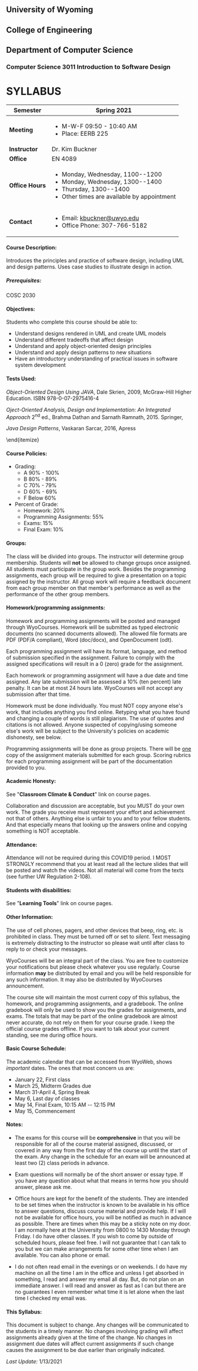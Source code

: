 ## University of Wyoming ##
## College of Engineering ##
## Department of Computer Science ##


### Computer Science 3011 Introduction to Software Design ###

# SYLLABUS #

| **Semester** | Spring 2021  |
| -------------|-------------------- |
| **Meeting** | <ul><li> M-W-F 09:50 - 10:40 AM <li> Place:  EERB 225 </ul>  |
| **Instructor** | Dr. Kim Buckner  |
| **Office** | EN 4089  |
| **Office Hours** | <ul><li> Monday, Wednesday, 1100--1200 <li> Monday, Wednesday, 1300--1400 <li> Thursday, 1300--1400 <li>  Other times are available by appointment  </ul> | 
| **Contact** | <ul><li> Email: kbuckner@uwyo.edu <li> Office Phone: 307-766-5182 </ul>  |


#### Course Description: ####
Introduces the principles and practice of software
design, including UML and design patterns. Uses case studies to illustrate
design in action.

##### Prerequisites: #####
COSC 2030

#### Objectives: ####
Students who complete this course should be able to:


* Understand designs rendered in UML and create UML models
* Understand different tradeoffs that affect design
* Understand and apply object-oriented design principles
* Understand and apply design patterns to new situations
* Have an introductory understanding of practical issues in software
  system development


#### Tests Used: ####
_Object-Oriented Design Using JAVA_, Dale Skrien,
2009, McGraw-Hill Higher Education. ISBN 978-0-07-2975416-4

_Oject-Oriented Analysis, Design and Implementation: An Integrated
Approach_ 2<sup>nd</sup> ed., Brahma Dathan and Sarnath Ramnath, 2015. Springer, 

_Java Design Patterns_, Vaskaran Sarcar, 2016, Apress

\end{itemize}

#### Course Policies: ####
* Grading:
  * A 90% - 100%
  * B 80% - 89%
  * C 70% - 79%
  * D 60% - 69%
  * F Below 60%
* Percent of Grade:
  * Homework: 20%
  * Programming Assignments: 55%
  * Exams: 15%
  * Final Exam: 10%

#### Groups: ####
The class will be divided into groups. The instructor will
determine group membership. Students will **not** be allowed to change
groups once assigned. All students must participate in the group work.  Besides
the programming assignments, each group will be required to give a presentation
on a topic assigned by the instructor.  All group work will require a feedback
document from each group member on that member's performance as well as the
performance of the other group members.


#### Homework/programming assignments: ####

Homework and programming assignments will be posted and managed through
WyoCourses.  Homework will be submitted as typed electronic documents (no
scanned documents allowed). The allowed file formats are PDF (PDF/A compliant),
Word (doc/docx), and OpenDocument (odt).

Each programming assignment will have its format, language, and method of
submission specified in the assignment.  Failure to comply with the assigned
specifications will result in a 0 (zero) grade for the assignment.  

Each homework or programming assignment will have a due date and time assigned.
Any late submission will be assessed a 10% (ten percent) late penalty. It can be
at most 24 hours late. WyoCourses will not accept any submission after that time.

Homework must be done individually. You must NOT copy anyone else's work, that
includes anything you find online. Retyping what you have found and changing a
couple of words is still plagiarism. The use of quotes and citations is not
allowed. Anyone suspected of copying/using someone else's work will be subject
to the University's policies on academic dishonesty, see below.

Programming assignments will be done as group projects. There will be
<u>one</u> copy of the assignment materials submitted for each group.
Scoring rubrics for each programming assignment will be part of the
documentation provided to you.


#### Academic Honesty: ####   
See "**Classroom Climate & Conduct**" link on course pages.

Collaboration and discussion are acceptable, but you MUST do your own work. The
grade you receive must represent your effort and achievement not that of others.
Anything else is unfair to you and to your fellow students. And that especially
means that looking up the answers online and copying something is NOT
acceptable. 



#### Attendance: ####

Attendance will not be required during this COVID19 period.
I MOST STRONGLY recommend that you at least read all the lecture slides that
will be posted and watch the videos. Not all material will come from the texts
(see further UW Regulation 2-108). 


#### Students with disabilities: ####

See "**Learning Tools**" link on course pages.


#### Other Information: ####

The use of cell phones, pagers, and other devices that beep, ring, etc. is
prohibited in class. They must be turned off or set to _silent_. Text messaging
is extremely distracting to the instructor so please wait until after class to
reply to or check your messages.

WyoCourses will be an integral part of the class.  You are free to customize
your notifications but please check whatever you use regularly.  Course
information **may** be distributed by email and you will be held responsible for
any such information.  It may also be distributed by WyoCourses announcement.  

The course site will maintain the most current copy of this syllabus, the
homework, and programming assignments, and a gradebook. The online gradebook
will only be used to show you the grades for assignments, and exams. The totals
that may be part of the online gradebook are almost never accurate, do not rely
on them for your course grade. I keep the official course grades offline. If you
want to talk about your current standing, see me during office hours.


#### Basic Course Schedule: ####

The academic calendar that can be accessed from WyoWeb, shows *important*
dates.  The ones that most concern us are:


* January 22, First class
* March 25, Midterm Grades due
* March 31-April 4, Spring Break
* May 6, Last day of classes
* May 14, Final Exam, 10:15 AM -- 12:15 PM
* May 15, Commencement



#### Notes: ####


* The exams for this course will be **comprehensive** in that you will be
responsible for all of the course material assigned, discussed, or covered in
any way from the first day of the course up until the start of the exam.  Any
change in the schedule for an exam will be announced at least two (2) class
periods in advance.

* Exam questions will normally be of the short answer or essay type. If you
have any question about what that means in terms how you should answer, please
ask me.  

* Office hours are kept for the benefit of the students. They are intended
to be set times when the instructor is known to be available in his office to
answer questions, discuss course material and provide help. If I will not be
available for office hours, you will be notified as much in advance as possible.
There are times when this may be a sticky note on my door. I am normally here at
the University from 0800 to 1430 Monday through Friday.  I do have other
classes. If you wish to come by outside of scheduled hours, please feel free.  I
will not guarantee that I can talk to you but we can make arrangements for some
other time when I am available. You can also phone or email.

* I do not often read email in the evenings or on weekends.  I do have my
machine on all the time I am in the office and unless I get absorbed in
something, I read and answer my email all day. But, do not plan on an immediate
answer. I will read and answer as fast as I can but there are no guarantees I
even remember what time it is let alone when the last time I checked my email
was.  


#### This Syllabus: ####

This document is subject to change. Any changes will be communicated to the
students in a timely manner. No changes involving grading will affect
assignments already given at the time of the change. No changes in assignment
due dates will affect current assignments if such change causes the assignment
to be due earlier than originally indicated.

*Last Update:* 1/13/2021
